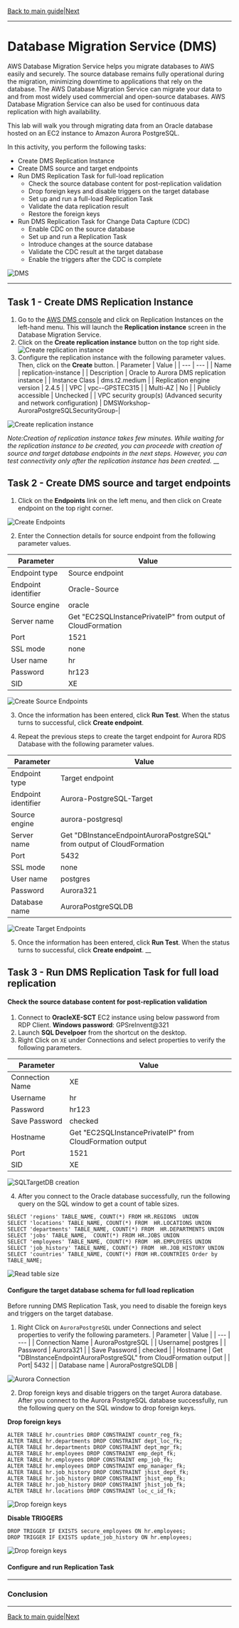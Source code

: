 [Back to main guide](../README.md)|[Next](optional1.md)

___

# Database Migration Service (DMS)

AWS Database Migration Service helps you migrate databases to AWS easily and securely. The source database remains fully operational during the migration, minimizing downtime to applications that rely on the database. The AWS Database Migration Service can migrate your data to and from most widely used commercial and open-source databases. AWS Database Migration Service can also be used for continuous data replication with high availability.

This lab will walk you through migrating data from an Oracle database hosted on an EC2 instance to Amazon Aurora PostgreSQL. 

In this activity, you perform the following tasks:

- Create DMS Replication Instance
- Create DMS source and target endpoints
- Run DMS Replication Task for full-load replication
    - Check the source database content for post-replication validation
    - Drop foreign keys and disable triggers on the target database
    - Set up and run a full-load Replication Task
    - Validate the data replication result
    - Restore the foreign keys
- Run DMS Replication Task for Change Data Capture (CDC)
    - Enable CDC on the source database
    - Set up and run a Replication Task
    - Introduce changes at the source database
    - Validate the CDC result at the target database
    - Enable the triggers after the CDC is complete

![DMS](images/dms.png)
___

## Task 1 - Create DMS Replication Instance

1. Go to the [AWS DMS console](https://console.aws.amazon.com/dms/v2/) and click on Replication Instances on the left-hand menu. This will launch the **Replication instance** screen in the Database Migration Service.
2. Click on the **Create replication instance** button on the top right side.
![Create replication instance](images/create_rep_inst.png)
3. Configure the replication instance with the following parameter values. Then, click on the **Create** button.
| Parameter | Value |
| --- | --- |
| Name | replication-instance |
| Description | Oracle to Aurora DMS replication instance |
| Instance Class | dms.t2.medium |
| Replication engine version | 2.4.5 |
| VPC | vpc-<vpcid>-GPSTEC315 |
| Multi-AZ | No |
| Publicly accessible | Unchecked |
| VPC security group(s) (Advanced security and network configuration) | DMSWorkshop-AuroraPostgreSQLSecurityGroup-<id>|

![Create replication instance](images/create_rep_inst.png)

_Note:Creation of replication instance takes few minutes. While waiting for the replication instance to be created, you can proceede with creation of source and target database endpoints in the next steps. However, you can test connectivity only after the replication instance has been created._
__

## Task 2 - Create DMS source and target endpoints

1. Click on the **Endpoints** link on the left menu, and then click on Create endpoint on the top right corner.

![Create Endpoints](images/create_ep.png)

2. Enter the Connection details for source endpoint from the following parameter values. 

| Parameter | Value |
| --- | --- |
| Endpoint type | Source endpoint|
| Endpoint identifier | Oracle-Source |
| Source engine | oracle |
| Server name | Get "EC2SQLInstancePrivateIP" from output of CloudFormation|
| Port | 1521 |
| SSL mode | none |
| User name | hr |
| Password | hr123 |
| SID | XE | 

![Create Source Endpoints](images/create_sep.png)

3. Once the information has been entered, click **Run Test**. When the status turns to successful, click **Create endpoint**.

4. Repeat the previous steps to create the target endpoint for Aurora RDS Database with the following parameter values. 

| Parameter | Value |
| --- | --- |
| Endpoint type | Target endpoint |
| Endpoint identifier | Aurora-PostgreSQL-Target |
| Source engine | aurora-postgresql |
| Server name | Get "DBInstanceEndpointAuroraPostgreSQL" from output of CloudFormation|
| Port | 5432 |
| SSL mode | none |
| User name | postgres |
| Password | Aurora321 |
| Database name | AuroraPostgreSQLDB | 

![Create Target Endpoints](images/create_tep.png)

5. Once the information has been entered, click **Run Test**. When the status turns to successful, click **Create endpoint**.
__

## Task 3 - Run DMS Replication Task for full load replication

#### Check the source database content for post-replication validation
1. Connect to **OracleXE-SCT** EC2 instance using below password from RDP Client. 
    **Windows password**: GPSreInvent@321
2. Launch **SQL Develpoer** from the shortcut on the desktop. 
3. Right Click on `XE` under Connections and select properties to verify the following parameters.

| Parameter | Value |
| --- | --- |
| Connection Name | XE |
| Username| hr |
| Password | hr123 |
| Save Password | checked |
| Hostname | Get "EC2SQLInstancePrivateIP" from CloudFormation output |
| Port| 1521 |
| SID | XE |

![SQLTargetDB creation](images/create_conn.png)

4. After you connect to the Oracle database successfully, run the following query on the SQL window to get a count of table sizes.

````
SELECT 'regions' TABLE_NAME, COUNT(*) FROM HR.REGIONS  UNION
SELECT 'locations' TABLE_NAME, COUNT(*) FROM  HR.LOCATIONS UNION
SELECT 'departments' TABLE_NAME, COUNT(*) FROM  HR.DEPARTMENTS UNION
SELECT 'jobs' TABLE_NAME,  COUNT(*) FROM HR.JOBS UNION
SELECT 'employees' TABLE_NAME, COUNT(*) FROM  HR.EMPLOYEES UNION
SELECT 'job_history' TABLE_NAME, COUNT(*) FROM  HR.JOB_HISTORY UNION
SELECT 'countries' TABLE_NAME, COUNT(*) FROM HR.COUNTRIES Order by TABLE_NAME;
````
![Read table size](images/table_size.png)

#### Configure the target database schema for full load replication
Before running DMS Replication Task, you need to disable the foreign keys and triggers on the target database. 

1. Right Click on `AuroraPostgreSQL` under Connections and select properties to verify the following parameters.
| Parameter | Value |
| --- | --- |
| Connection Name | AuroraPostgreSQL |
| Username| postgres |
| Password | Aurora321 |
| Save Password | checked |
| Hostname | Get "DBInstanceEndpointAuroraPostgreSQL" from CloudFormation output |
| Port| 5432 |
| Database name | AuroraPostgreSQLDB | 

![Aurora Connection](images/create_conn_aurora.png)

2. Drop foreign keys and disable triggers on the target Aurora database. After you connect to the Aurora PostgreSQL database successfully, run the following query on the SQL window to drop foreign keys.

**Drop foreign keys**

```
ALTER TABLE hr.countries DROP CONSTRAINT countr_reg_fk;
ALTER TABLE hr.departments DROP CONSTRAINT dept_loc_fk;
ALTER TABLE hr.departments DROP CONSTRAINT dept_mgr_fk;
ALTER TABLE hr.employees DROP CONSTRAINT emp_dept_fk;
ALTER TABLE hr.employees DROP CONSTRAINT emp_job_fk;
ALTER TABLE hr.employees DROP CONSTRAINT emp_manager_fk;
ALTER TABLE hr.job_history DROP CONSTRAINT jhist_dept_fk;
ALTER TABLE hr.job_history DROP CONSTRAINT jhist_emp_fk;
ALTER TABLE hr.job_history DROP CONSTRAINT jhist_job_fk;
ALTER TABLE hr.locations DROP CONSTRAINT loc_c_id_fk;
```

![Drop foreign keys](images/drop_FK.png)

**Disable TRIGGERS**  

```
DROP TRIGGER IF EXISTS secure_employees ON hr.employees;
DROP TRIGGER IF EXISTS update_job_history ON hr.employees;
```

![Drop foreign keys](images/drop_trigger.png)

#### Configure and run Replication Task

___

### Conclusion


___

[Back to main guide](../README.md)|[Next](optional1.md)